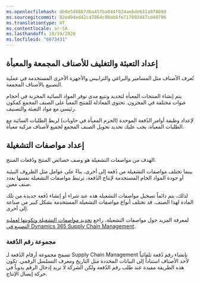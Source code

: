```yaml
---
ms.openlocfilehash: db0e5db8b7dba45fba044f024ae6de631a97808d
ms.sourcegitcommit: 82ed9ded42c47064c90ab6fe717893447cd48796
ms.translationtype: HT
ms.contentlocale: ar-SA
ms.lasthandoff: 10/19/2020
ms.locfileid: "6073431"
---
```


## <a name="packaging-setup-for-bulk-and-packed-products"></a>إعداد التعبئة والتغليف للأصناف المجمعة والمعبأة

تُعرف الأصناف مثل المسامير والبراغي والترابيس والأجهزة الأخرى المستخدمة في عملية التصنيع بالأصناف المجمعة.

يتم إنشاء المنتجات المعبأة لتحديد وتتبع مدى توفر المواد السائبة المخزنة في أحجام عبوات مختلفة في المخزون. تحتوي المعادلة للمنتج المعبأ على الصنف المجمع كمكون رئيسي مع مواد التعبئة والتصنيف.

لإعداد وظيفة أوامر الدُفعة الموحدة (الحزم المعبأة في حاويات) لربط الطلبات السائبة مع الطلبات المعبأة، يجب عليك تحديد تحويل الصنف المجمع لجميع لأصناف مركبة معبأة.

## <a name="batch-attributes-setup"></a>إعداد مواصفات التشغيلة

الهدف من مواصفات التشغيلة هو وصف خصائص المنتج ودُفعات المنتج.

بينما تختلف مواصفات التشغيلة من دُفعة إلى أخرى، بناءً على عوامل مثل الظروف البيئية أو جودة المواد الخام المستخدمة لإنتاج الدُفعة، ترتبط مواصفات التشغيلة نفسها بعدد صنف معين.

لذلك، يتم دائماً تسجيل مواصفات التشغيلة هذه عند شراء أو إنشاء دُفعة جديدة من تلك المادة لهذا الصنف. قد تختلف أنواع مواصفات التشغيلة المستخدمة بشكل كبير من صناعة إلى أخرى.

لمعرفة المزيد حول مواصفات التشغيلة، راجع [تحديد مواصفات التشغيلة وتكوينها لعملية التصنيع في Dynamics 365 Supply Chain Management](https://docs.microsoft.com/learn/modules/identify-configure-batch-attributes-process-manufacturing-dyn365-supply-chain-mgmt/?azure-portal=true).

### <a name="batch-number-group"></a>مجموعة رقم الدُفعة

تسمح مجموعة أرقام الدُفعة لـ Supply Chain Management بإنشاء رقم دُفعة تلقائياً لأحد الأصناف استناداً إلى البيانات المحددة مثل التاريخ ومعرف التسلسل الرقمي. تكون هذه الطريقة مفيدة عند طلب رقم الدُفعة ولكن الشركة لا تريد إدخال الرقم يدوياً في حركة إيصال الإنتاج.
